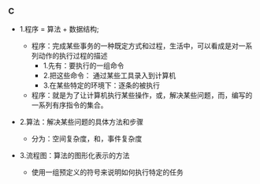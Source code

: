### C
- 1.程序 = 算法 + 数据结构;
    - 程序：完成某些事务的一种既定方式和过程，生活中，可以看成是对一系列动作的执行过程的描述
        - 1.先有：要执行的一组命令
        - 2.把这些命令： 通过某些工具录入到计算机
        - 3.在某些特定的环境下：逐条的被执行
    - 程序：就是为了让计算机执行某些操作，或，解决某些问题，而，编写的一系列有序指令的集合。

- 2.算法：解决某些问题的具体方法和步骤
    - 分为：空间复杂度，和，事件复杂度

- 3.流程图：算法的图形化表示的方法
    - 使用一组预定义的符号来说明如何执行特定的任务